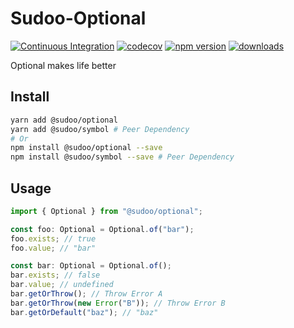 # Sudoo-Optional

[![Continuous Integration](https://github.com/SudoDotDog/Sudoo-Optional/actions/workflows/ci.yml/badge.svg)](https://github.com/SudoDotDog/Sudoo-Optional/actions/workflows/ci.yml)
[![codecov](https://codecov.io/gh/SudoDotDog/Sudoo-Optional/branch/main/graph/badge.svg)](https://codecov.io/gh/SudoDotDog/Sudoo-Optional)
[![npm version](https://badge.fury.io/js/%40sudoo%2Foptional.svg)](https://badge.fury.io/js/%40sudoo%2Foptional)
[![downloads](https://img.shields.io/npm/dm/@sudoo/optional.svg)](https://www.npmjs.com/package/@sudoo/optional)

Optional makes life better

## Install

```sh
yarn add @sudoo/optional
yarn add @sudoo/symbol # Peer Dependency
# Or
npm install @sudoo/optional --save
npm install @sudoo/symbol --save # Peer Dependency
```

## Usage

```ts
import { Optional } from "@sudoo/optional";

const foo: Optional = Optional.of("bar");
foo.exists; // true
foo.value; // "bar"

const bar: Optional = Optional.of();
bar.exists; // false
bar.value; // undefined
bar.getOrThrow(); // Throw Error A
bar.getOrThrow(new Error("B")); // Throw Error B
bar.getOrDefault("baz"); // "baz"
```
